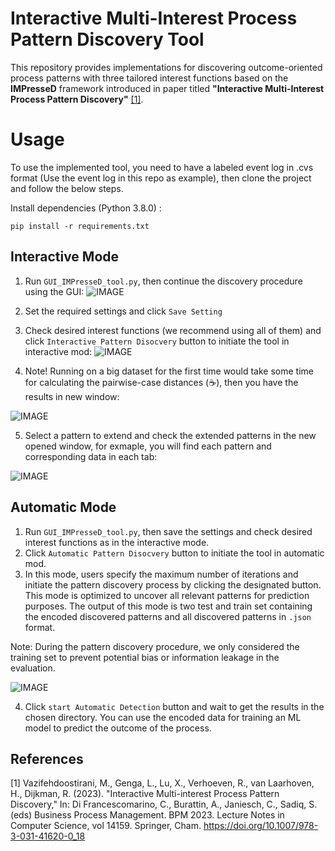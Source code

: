 # Interactive Multi-Interest Process Pattern Discovery Tool

This repository provides implementations for discovering outcome-oriented process patterns with three tailored interest functions based on the **IMPresseD** framework introduced in paper titled **"Interactive Multi-Interest Process Pattern Discovery"** [[1]](#1).

# Usage
To use the implemented tool, you need to have a labeled event log in .cvs format (Use the event log in this repo as example), then clone the project and follow the below steps.

Install dependencies (Python 3.8.0) :

```pip install -r requirements.txt```

## Interactive Mode
1. Run ```GUI_IMPresseD_tool.py```, then continue the discovery procedure using the GUI:
![IMAGE](pic/Settings.PNG)

2. Set the required settings and click ```Save Setting```
3. Check desired interest functions (we recommend using all of them) and click ```Interactive Pattern Disocvery``` button to initiate the tool in interactive mod:
![IMAGE](pic/Settings_1.PNG)

4. Note! Running on a big dataset for the first time would take some time for calculating the pairwise-case distances (:coffee:), then you have the results in new window:

![IMAGE](pic/Results_1.PNG)

5. Select a pattern to extend and check the extended patterns in the new opened window, for exmaple, you will find each pattern and corresponding data in each tab:

![IMAGE](pic/Results_2.PNG)


## Automatic Mode
1. Run ```GUI_IMPresseD_tool.py```, then save the settings and check desired interest functions as in the interactive mode.
2. Click ```Automatic Pattern Disocvery``` button to initiate the tool in automatic mod.
3. In this mode, users specify the maximum number of iterations and initiate the pattern discovery process by clicking the designated button.
This mode is optimized to uncover all relevant patterns for prediction purposes. The output of this mode is two test and train set containing the encoded discovered patterns and all discovered patterns in ```.json``` format.

Note: During the pattern discovery procedure, we only considered the training set to prevent potential bias or information leakage in the evaluation.

![IMAGE](pic/Auto_setting.PNG)

4. Click ```start Automatic Detection``` button and wait to get the results in the chosen directory. You can use the encoded data for training an ML model to predict the outcome of the process.


  ## References
<a id="1">[1]</a> 
Vazifehdoostirani, M., Genga, L., Lu, X., Verhoeven, R., van Laarhoven, H., Dijkman, R. (2023).
"Interactive Multi-interest Process Pattern Discovery," 
In: Di Francescomarino, C., Burattin, A., Janiesch, C., Sadiq, S. (eds) Business Process Management. BPM 2023. Lecture Notes in Computer Science, vol 14159. Springer, Cham. https://doi.org/10.1007/978-3-031-41620-0_18